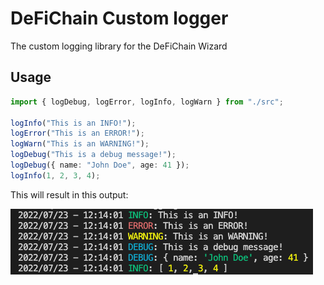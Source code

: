 # DeFiChain Custom logger

The custom logging library for the DeFiChain Wizard

## Usage

```ts
import { logDebug, logError, logInfo, logWarn } from "./src";

logInfo("This is an INFO!");
logError("This is an ERROR!");
logWarn("This is an WARNING!");
logDebug("This is a debug message!");
logDebug({ name: "John Doe", age: 41 });
logInfo(1, 2, 3, 4);

```
This will result in this output:

![console.log](https://github.com/DeFiChain-Wizard/custom-logging/blob/main/img/console.png)


